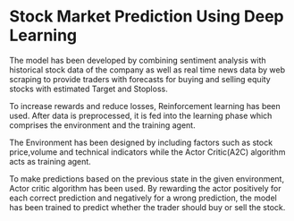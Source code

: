 # Stock Market Prediction Using Deep Learning

The model has been developed  by combining sentiment analysis with historical stock data of the company as well as real time news data by web scraping to provide traders with forecasts for buying and selling equity stocks with estimated Target and Stoploss. 
  
To increase rewards and reduce losses, Reinforcement learning has been used. After data is preprocessed, it is fed into the learning phase which comprises the environment and the training agent.

The Environment has been designed by including factors such as stock price,volume and technical indicators while the Actor Critic(A2C) algorithm acts as training agent.

To make predictions based on the previous state in the given environment, Actor critic algorithm has been used. By rewarding the actor positively for each correct prediction and negatively for a wrong prediction, the model has been trained  to predict whether the trader should buy or sell the stock.
